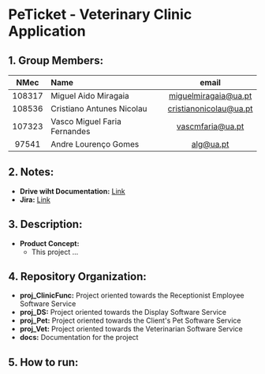 # PeTicket - Veterinary Clinic Application

## 1. Group Members:

| NMec | Name | email | 
|:---: |:---|:---:|
| 108317 | Miguel Aido Miragaia         | [miguelmiragaia@ua.pt](https://github.com/Miragaia)              |
| 108536 | Cristiano Antunes Nicolau    | [cristianonicolau@ua.pt](https://github.com/cristiano-nicolau)   |
| 107323 | Vasco Miguel Faria Fernandes | [vascmfaria@ua.pt](https://github.com/vasco-faria)               |
| 97541  | Andre Lourenço Gomes         | [alg@ua.pt](https://github.com/andregomes04)              |

## 2. Notes:
* **Drive wiht Documentation:** [Link](https://drive.google.com/drive/folders/1TmTxcr5QHyxkNuKgjCWnforqc507J474?usp=sharing6)
 * **Jira:** [Link](https://10cccristiano.atlassian.net/jira/software/projects/SCRUM/boards/1/backlog?atlOrigin=eyJpIjoiODdiM2U3ZTI1ODRkNDRlM2I4ZDg3NDA3OGU1MWU3NDgiLCJwIjoiaiJ9)

## 3. Description:

- **Product Concept:**
    - This project ...

## 4. Repository Organization:

* **proj_ClinicFunc:** Project oriented towards the Receptionist Employee Software Service
* **proj_DS:** Project oriented towards the Display Software Service
* **proj_Pet:** Project oriented towards the Client's Pet Software Service
* **proj_Vet:** Project oriented towards the Veterinarian Software Service
* **docs:** Documentation for the project

## 5. How to run:

